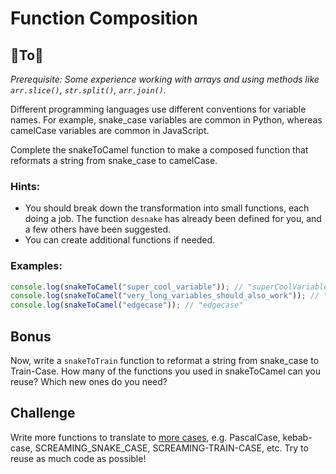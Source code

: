 # Function Composition

## 🐍To🐪

_Prerequisite: Some experience working with arrays and using methods like `arr.slice()`, `str.split()`, `arr.join()`._

Different programming languages use different conventions for variable names. For example, snake_case variables are common in Python, whereas camelCase variables are common in JavaScript.

Complete the snakeToCamel function to make a composed function that reformats a string from snake_case to camelCase.

### Hints:

- You should break down the transformation into small functions, each doing a job. The function `desnake` has already been defined for you, and a few others have been suggested.
- You can create additional functions if needed.

### Examples:
```js
console.log(snakeToCamel("super_cool_variable")); // "superCoolVariable"
console.log(snakeToCamel("very_long_variables_should_also_work")); // "veryLongVariablesShouldAlsoWork"
console.log(snakeToCamel("edgecase")); // "edgecase"
```

## Bonus

Now, write a `snakeToTrain` function to reformat a string from snake_case to Train-Case. How many of the functions you used in snakeToCamel can you reuse? Which new ones do you need?

## Challenge

Write more functions to translate to [more cases](https://en.wikipedia.org/wiki/Naming_convention_(programming)#Multiple-word_identifiers), e.g. PascalCase, kebab-case, SCREAMING_SNAKE_CASE, SCREAMING-TRAIN-CASE, etc. Try to reuse as much code as possible!
